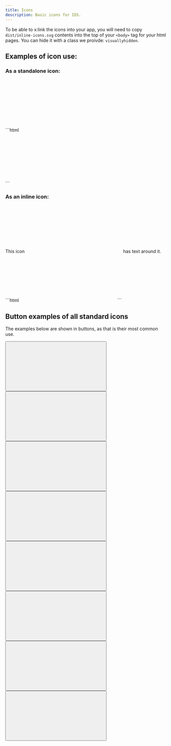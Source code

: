 ```yaml
---
title: Icons
description: Basic icons for IDS.
---
```


To be able to x:link the icons into your app, you will need to copy `dist/inline-icons.svg` contents into the top of your `<body>` tag for your html pages. You can hide it with a class we proivde: `visuallyhidden`.

## Examples of icon use:

### As a standalone icon:

<div class="example">
    <div title="icon_star icon">
        <svg class="ids-icon" focusable="false" aria-hidden="true" role="presentation">
            <use xlink:href="#icon_star"></use>
        </svg>
    </div>
</div>
```html
<div title="icon_star icon">
    <svg class="ids-icon" focusable="false" aria-hidden="true" role="presentation">
        <use xlink:href="#icon_star"></use>
    </svg>
</div>
```

### As an inline icon:

<div class="example">
    This icon
    <span title="icon_star icon">
        <svg class="ids-icon" focusable="false" aria-hidden="true" role="presentation">
            <use xlink:href="#icon_star"></use>
        </svg>
    </span>
    has text around it.
</div>
```html
<span title="icon_star icon">
    <svg class="ids-icon" focusable="false" aria-hidden="true" role="presentation">
        <use xlink:href="#icon_star"></use>
    </svg>
</span>
```

## Button examples of all standard icons

The examples below are shown in buttons, as that is their most common use.

<button type="button" class="ids-btn ids-btn--link" title="icon_close">
  <svg class="ids-icon" focusable="false" aria-hidden="true" role="presentation">
      <use xlink:href="#icon_close"></use>
  </svg>
</button>

<button type="button" class="ids-btn ids-btn--link" title="icon_expand">
  <svg class="ids-icon" focusable="false" aria-hidden="true" role="presentation">
      <use xlink:href="#icon_expand"></use>
  </svg>
</button>

<button type="button" class="ids-btn ids-btn--link" title="icon_folder">
  <svg class="ids-icon" focusable="false" aria-hidden="true" role="presentation">
      <use xlink:href="#icon_folder"></use>
  </svg>
</button>

<button type="button" class="ids-btn ids-btn--link" title="icon_lookup">
  <svg class="ids-icon" focusable="false" aria-hidden="true" role="presentation">
      <use xlink:href="#icon_lookup"></use>
  </svg>
</button>

<button type="button" class="ids-btn ids-btn--link" title="icon_minus">
  <svg class="ids-icon" focusable="false" aria-hidden="true" role="presentation">
      <use xlink:href="#icon_minus"></use>
  </svg>
</button>

<button type="button" class="ids-btn ids-btn--link" title="icon_plus">
  <svg class="ids-icon" focusable="false" aria-hidden="true" role="presentation">
      <use xlink:href="#icon_plus"></use>
  </svg>
</button>

<button type="button" class="ids-btn ids-btn--link" title="icon_search">
  <svg class="ids-icon" focusable="false" aria-hidden="true" role="presentation">
      <use xlink:href="#icon_search"></use>
  </svg>
</button>

<button type="button" class="ids-btn ids-btn--link" title="icon_star">
  <svg class="ids-icon" focusable="false" aria-hidden="true" role="presentation">
      <use xlink:href="#icon_star"></use>
  </svg>
</button>
